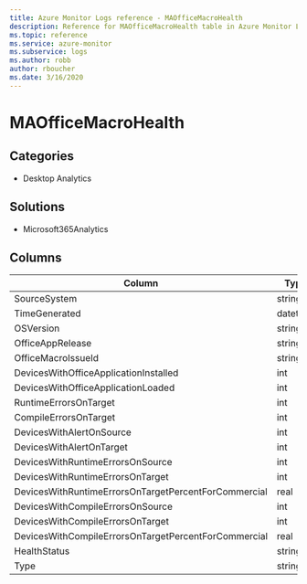 ```yaml
---
title: Azure Monitor Logs reference - MAOfficeMacroHealth
description: Reference for MAOfficeMacroHealth table in Azure Monitor Logs.
ms.topic: reference
ms.service: azure-monitor
ms.subservice: logs
ms.author: robb
author: rboucher
ms.date: 3/16/2020
---
```


# MAOfficeMacroHealth

 

## Categories

- Desktop Analytics
## Solutions

- Microsoft365Analytics




## Columns

|Column|Type|Description|
|---|---|---|
|SourceSystem|string||
|TimeGenerated|datetime||
|OSVersion|string||
|OfficeAppRelease|string||
|OfficeMacroIssueId|string||
|DevicesWithOfficeApplicationInstalled|int||
|DevicesWithOfficeApplicationLoaded|int||
|RuntimeErrorsOnTarget|int||
|CompileErrorsOnTarget|int||
|DevicesWithAlertOnSource|int||
|DevicesWithAlertOnTarget|int||
|DevicesWithRuntimeErrorsOnSource|int||
|DevicesWithRuntimeErrorsOnTarget|int||
|DevicesWithRuntimeErrorsOnTargetPercentForCommercial|real||
|DevicesWithCompileErrorsOnSource|int||
|DevicesWithCompileErrorsOnTarget|int||
|DevicesWithCompileErrorsOnTargetPercentForCommercial|real||
|HealthStatus|string||
|Type|string||
